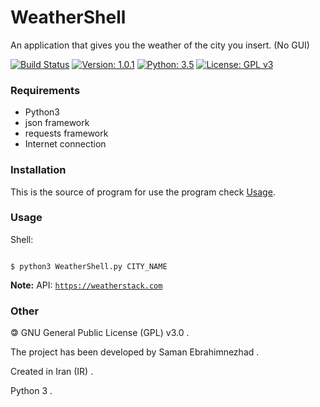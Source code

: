                                                              
# WeatherShell
An application that gives you the weather of the city you insert. (No GUI)

[![Build Status](https://img.shields.io/badge/build-passing-success)](https://samebison.ir)
[![Version: 1.0.1](https://img.shields.io/badge/version-1.0.1-green)](https://samebison.ir)
[![Python: 3.5](https://img.shields.io/badge/python-3.5-blue)](https://www.python.org/downloads/release/python-350/)
[![License: GPL v3](https://img.shields.io/badge/license-GPL--3.0-informational)](https://www.gnu.org/licenses/gpl-3.0)

### Requirements

* Python3
* json framework
* requests framework
* Internet connection

### Installation

This is the source of program for use the program check [Usage](#usage).

### Usage

Shell:

```shell

$ python3 WeatherShell.py CITY_NAME

```

**Note:** API: [```https://weatherstack.com```](https://weatherstack.com)

### Other

&#127279; GNU General Public License (GPL) v3.0 .

The project has been developed by Saman Ebrahimnezhad .

Created in Iran (IR) .

Python 3 .
